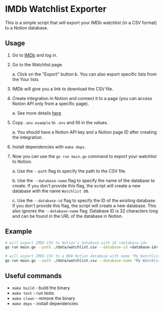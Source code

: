 # IMDb Watchlist Exporter

This is a simple script that will export your IMDb watchlist (in a CSV format) to a Notion database.

## Usage

1. Go to [IMDb](https://www.imdb.com/) and log in.
2. Go to the Watchlist page.

    a. Click on the "Export" button
    b. You can also export specific lists from the Your lists

3. IMDb will give you a link to download the CSV file.
4. Create integration in Notion and connect it to a page (you can access Notion API only from a specific page).

    a. See more details [here](https://developers.notion.com/docs/create-a-notion-integration)

5. Copy `.env.example` to `.env` and fill in the values.

    a. You should have a Notion API key and a Notion page ID after creating the integration.

6. Install dependencies with `make deps`.
7. Now you can use the `go run main.go` command to export your watchlist to Notion.

    a. Use the `--path` flag to specify the path to the CSV file.

    b. Use the `--database-name` flag to specify the name of the database to create. If you don't provide this flag, the script will create a new database with the name `Watchlist DB`.

    c. Use the `--database-id` flag to specify the ID of the existing database. If you don't provide this flag, the script will create a new database. This also ignores the `--database-name` flag. Database ID is 32 characters long and can be found in the URL of the database in Notion.

## Example

```bash
# will export IMDb CSV to Notion's database with ID <database-id>
go run main.go --path ./data/watchlist.csv --database-id <database-id>

# will export IMDb CSV to a NEW Notion database with name "My Watchlist"
go run main.go --path ./data/watchlist.csv --database-name "My Watchlist"
```

## Useful commands

-   `make build` - build the binary
-   `make test` - run tests
-   `make clean` - remove the binary
-   `make deps` - install dependencies
